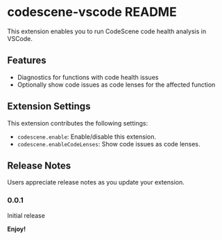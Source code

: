 # codescene-vscode README

This extension enables you to run CodeScene code health analysis in VSCode.

## Features

- Diagnostics for functions with code health issues
- Optionally show code issues as code lenses for the affected function

## Extension Settings

This extension contributes the following settings:

- `codescene.enable`: Enable/disable this extension.
- `codescene.enableCodeLenses`: Show code issues as code lenses.

## Release Notes

Users appreciate release notes as you update your extension.

### 0.0.1

Initial release

**Enjoy!**

